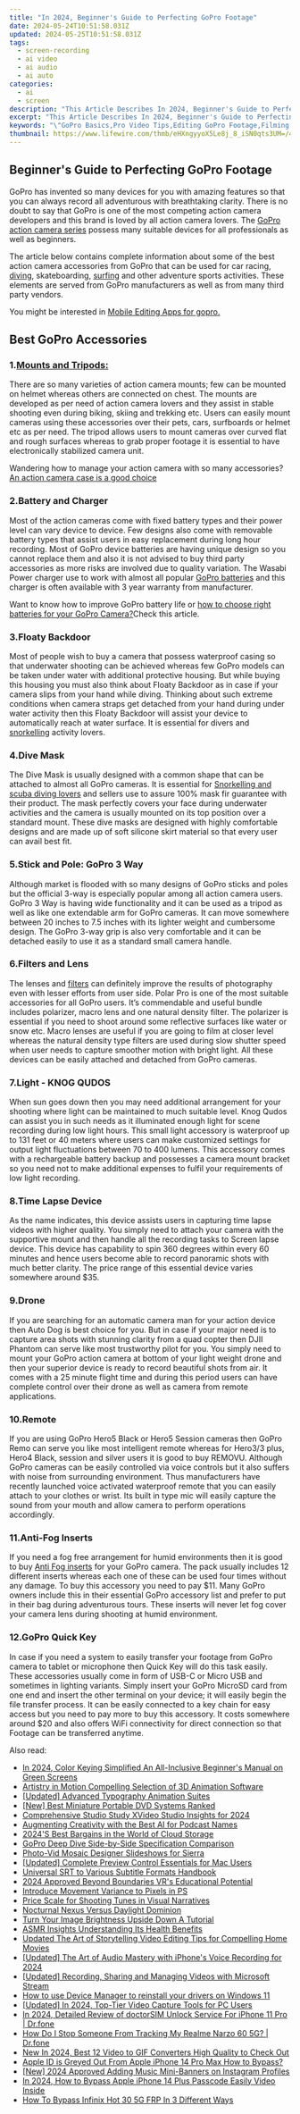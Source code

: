 ```yaml
---
title: "In 2024, Beginner's Guide to Perfecting GoPro Footage"
date: 2024-05-24T10:51:58.031Z
updated: 2024-05-25T10:51:58.031Z
tags: 
  - screen-recording
  - ai video
  - ai audio
  - ai auto
categories: 
  - ai
  - screen
description: "This Article Describes In 2024, Beginner's Guide to Perfecting GoPro Footage"
excerpt: "This Article Describes In 2024, Beginner's Guide to Perfecting GoPro Footage"
keywords: "\"GoPro Basics,Pro Video Tips,Editing GoPro Footage,Filming Techniques,Basic GoPro Guide,Enhancing GoPro Videos,First-Time GoPro Use\""
thumbnail: https://www.lifewire.com/thmb/eHXngyyoX5Le8j_8_iSN0qts3UM=/400x300/filters:no_upscale():max_bytes(150000):strip_icc()/projectorheadlights-5c252a8446e0fb0001500eef.jpg
---
```


## Beginner's Guide to Perfecting GoPro Footage

GoPro has invented so many devices for you with amazing features so that you can always record all adventurous with breathtaking clarity. There is no doubt to say that GoPro is one of the most competing action camera developers and this brand is loved by all action camera lovers. The [GoPro action camera series](https://tools.techidaily.com/wondershare/filmora/download/) possess many suitable devices for all professionals as well as beginners.

The article below contains complete information about some of the best action camera accessories from GoPro that can be used for car racing, [diving](https://tools.techidaily.com/wondershare/filmora/download/), skateboarding, [surfing](https://tools.techidaily.com/wondershare/filmora/download/) and other adventure sports activities. These elements are served from GoPro manufacturers as well as from many third party vendors.

You might be interested in [Mobile Editing Apps for gopro.](https://tools.techidaily.com/wondershare/filmora/download/)

## Best GoPro Accessories

### 1.[Mounts and Tripods:](https://tools.techidaily.com/wondershare/filmora/download/)

There are so many varieties of action camera mounts; few can be mounted on helmet whereas others are connected on chest. The mounts are developed as per need of action camera lovers and they assist in stable shooting even during biking, skiing and trekking etc. Users can easily mount cameras using these accessories over their pets, cars, surfboards or helmet etc as per need. The tripod allows users to mount cameras over curved flat and rough surfaces whereas to grab proper footage it is essential to have electronically stabilized camera unit.

Wandering how to manage your action camera with so many accessories? [An action camera case is a good choice](https://tools.techidaily.com/wondershare/filmora/download/)

### 2.Battery and Charger

Most of the action cameras come with fixed battery types and their power level can vary device to device. Few designs also come with removable battery types that assist users in easy replacement during long hour recording. Most of GoPro device batteries are having unique design so you cannot replace them and also it is not advised to buy third party accessories as more risks are involved due to quality variation. The Wasabi Power charger use to work with almost all popular [GoPro batteries](https://tools.techidaily.com/wondershare/filmora/download/) and this charger is often available with 3 year warranty from manufacturer.

Want to know how to improve GoPro battery life or [how to choose right batteries for your GoPro Camera?](https://tools.techidaily.com/wondershare/filmora/download/)Check this article.

### 3.Floaty Backdoor

Most of people wish to buy a camera that possess waterproof casing so that underwater shooting can be achieved whereas few GoPro models can be taken under water with additional protective housing. But while buying this housing you must also think about Floaty Backdoor as in case if your camera slips from your hand while diving. Thinking about such extreme conditions when camera straps get detached from your hand during under water activity then this Floaty Backdoor will assist your device to automatically reach at water surface. It is essential for divers and [snorkelling](https://tools.techidaily.com/wondershare/filmora/download/) activity lovers.

### 4.Dive Mask

The Dive Mask is usually designed with a common shape that can be attached to almost all GoPro cameras. It is essential for [Snorkelling and scuba diving lovers](https://tools.techidaily.com/wondershare/filmora/download/) and sellers use to assure 100% mask fir guarantee with their product. The mask perfectly covers your face during underwater activities and the camera is usually mounted on its top position over a standard mount. These dive masks are designed with highly comfortable designs and are made up of soft silicone skirt material so that every user can avail best fit.

### 5.Stick and Pole: GoPro 3 Way

Although market is flooded with so many designs of GoPro sticks and poles but the official 3-way is especially popular among all action camera users. GoPro 3 Way is having wide functionality and it can be used as a tripod as well as like one extendable arm for GoPro cameras. It can move somewhere between 20 inches to 7.5 inches with its lighter weight and cumbersome design. The GoPro 3-way grip is also very comfortable and it can be detached easily to use it as a standard small camera handle.

### 6.Filters and Lens

The lenses and [filters](https://tools.techidaily.com/wondershare/filmora/download/) can definitely improve the results of photography even with lesser efforts from user side. Polar Pro is one of the most suitable accessories for all GoPro users. It’s commendable and useful bundle includes polarizer, macro lens and one natural density filter. The polarizer is essential if you need to shoot around some reflective surfaces like water or snow etc. Macro lenses are useful if you are going to film at closer level whereas the natural density type filters are used during slow shutter speed when user needs to capture smoother motion with bright light. All these devices can be easily attached and detached from GoPro cameras.

### 7.Light - KNOG QUDOS

When sun goes down then you may need additional arrangement for your shooting where light can be maintained to much suitable level. Knog Qudos can assist you in such needs as it illuminated enough light for scene recording during low light hours. This small light accessory is waterproof up to 131 feet or 40 meters where users can make customized settings for output light fluctuations between 70 to 400 lumens. This accessory comes with a rechargeable battery backup and possesses a camera mount bracket so you need not to make additional expenses to fulfil your requirements of low light recording.

### 8.Time Lapse Device

As the name indicates, this device assists users in capturing time lapse videos with higher quality. You simply need to attach your camera with the supportive mount and then handle all the recording tasks to Screen lapse device. This device has capability to spin 360 degrees within every 60 minutes and hence users become able to record panoramic shots with much better clarity. The price range of this essential device varies somewhere around $35.

### 9.Drone

If you are searching for an automatic camera man for your action device then Auto Dog is best choice for you. But in case if your major need is to capture area shots with stunning clarity from a quad copter then DJII Phantom can serve like most trustworthy pilot for you. You simply need to mount your GoPro action camera at bottom of your light weight drone and then your superior device is ready to record beautiful shots from air. It comes with a 25 minute flight time and during this period users can have complete control over their drone as well as camera from remote applications.

### 10.Remote

If you are using GoPro Hero5 Black or Hero5 Session cameras then GoPro Remo can serve you like most intelligent remote whereas for Hero3/3 plus, Hero4 Black, session and silver users it is good to buy REMOVU. Although GoPro cameras can be easily controlled via voice controls but it also suffers with noise from surrounding environment. Thus manufacturers have recently launched voice activated waterproof remote that you can easily attach to your clothes or wrist. Its built in type mic will easily capture the sound from your mouth and allow camera to perform operations accordingly.

### 11.Anti-Fog Inserts

If you need a fog free arrangement for humid environments then it is good to buy [Anti Fog inserts](https://tools.techidaily.com/wondershare/filmora/download/) for your GoPro camera. The pack usually includes 12 different inserts whereas each one of these can be used four times without any damage. To buy this accessory you need to pay $11\. Many GoPro owners include this in their essential GoPro accessory list and prefer to put in their bag during adventurous tours. These inserts will never let fog cover your camera lens during shooting at humid environment.

### 12.GoPro Quick Key

In case if you need a system to easily transfer your footage from GoPro camera to tablet or microphone then Quick Key will do this task easily. These accessories usually come in form of USB-C or Micro USB and sometimes in lighting variants. Simply insert your GoPro MicroSD card from one end and insert the other terminal on your device; it will easily begin the file transfer process. It can be easily connected to a key chain for easy access but you need to pay more to buy this accessory. It costs somewhere around $20 and also offers WiFi connectivity for direct connection so that Footage can be transferred anytime.

<ins class="adsbygoogle"
     style="display:block"
     data-ad-format="autorelaxed"
     data-ad-client="ca-pub-7571918770474297"
     data-ad-slot="1223367746"></ins>

<ins class="adsbygoogle"
     style="display:block"
     data-ad-format="autorelaxed"
     data-ad-client="ca-pub-7571918770474297"
     data-ad-slot="1223367746"></ins>



<ins class="adsbygoogle"
     style="display:block"
     data-ad-client="ca-pub-7571918770474297"
     data-ad-slot="8358498916"
     data-ad-format="auto"
     data-full-width-responsive="true"></ins>


<span class="atpl-alsoreadstyle">Also read:</span>
<div><ul>
<li><a href="https://extra-information.techidaily.com/in-2024-color-keying-simplified-an-all-inclusive-beginners-manual-on-green-screens/"><u>In 2024, Color Keying Simplified  An All-Inclusive Beginner's Manual on Green Screens</u></a></li>
<li><a href="https://extra-information.techidaily.com/artistry-in-motion-compelling-selection-of-3d-animation-software/"><u>Artistry in Motion  Compelling Selection of 3D Animation Software</u></a></li>
<li><a href="https://extra-information.techidaily.com/updated-advanced-typography-animation-suites/"><u>[Updated] Advanced Typography Animation Suites</u></a></li>
<li><a href="https://extra-information.techidaily.com/new-best-miniature-portable-dvd-systems-ranked/"><u>[New] Best Miniature Portable DVD Systems Ranked</u></a></li>
<li><a href="https://extra-information.techidaily.com/comprehensive-studio-study-xvideo-studio-insights-for-2024/"><u>Comprehensive Studio Study  XVideo Studio Insights for 2024</u></a></li>
<li><a href="https://extra-information.techidaily.com/augmenting-creativity-with-the-best-ai-for-podcast-names/"><u>Augmenting Creativity with the Best AI for Podcast Names</u></a></li>
<li><a href="https://extra-information.techidaily.com/2024s-best-bargains-in-the-world-of-cloud-storage/"><u>2024'S Best Bargains in the World of Cloud Storage</u></a></li>
<li><a href="https://extra-information.techidaily.com/gopro-deep-dive-side-by-side-specification-comparison/"><u>GoPro Deep Dive  Side-by-Side Specification Comparison</u></a></li>
<li><a href="https://extra-information.techidaily.com/photo-vid-mosaic-designer-slideshows-for-sierra/"><u>Photo-Vid Mosaic  Designer Slideshows for Sierra</u></a></li>
<li><a href="https://extra-information.techidaily.com/updated-complete-preview-control-essentials-for-mac-users/"><u>[Updated] Complete Preview Control Essentials for Mac Users</u></a></li>
<li><a href="https://extra-information.techidaily.com/universal-srt-to-various-subtitle-formats-handbook/"><u>Universal SRT to Various Subtitle Formats Handbook</u></a></li>
<li><a href="https://extra-information.techidaily.com/2024-approved-beyond-boundaries-vrs-educational-potential/"><u>2024 Approved  Beyond Boundaries  VR's Educational Potential</u></a></li>
<li><a href="https://extra-information.techidaily.com/introduce-movement-variance-to-pixels-in-ps/"><u>Introduce Movement Variance to Pixels in PS</u></a></li>
<li><a href="https://extra-information.techidaily.com/price-scale-for-shooting-tunes-in-visual-narratives/"><u>Price Scale for Shooting Tunes in Visual Narratives</u></a></li>
<li><a href="https://extra-information.techidaily.com/nocturnal-nexus-versus-daylight-dominion/"><u>Nocturnal Nexus Versus Daylight Dominion</u></a></li>
<li><a href="https://extra-information.techidaily.com/turn-your-image-brightness-upside-down-a-tutorial/"><u>Turn Your Image Brightness Upside Down  A Tutorial</u></a></li>
<li><a href="https://extra-information.techidaily.com/asmr-insights-understanding-its-health-benefits/"><u>ASMR Insights  Understanding Its Health Benefits</u></a></li>
<li><a href="https://smart-video-creator.techidaily.com/updated-the-art-of-storytelling-video-editing-tips-for-compelling-home-movies/"><u>Updated The Art of Storytelling Video Editing Tips for Compelling Home Movies</u></a></li>
<li><a href="https://screen-mirroring-recording.techidaily.com/updated-the-art-of-audio-mastery-with-iphones-voice-recording-for-2024/"><u>[Updated] The Art of Audio Mastery with iPhone's Voice Recording for 2024</u></a></li>
<li><a href="https://remote-screen-capture.techidaily.com/updated-recording-sharing-and-managing-videos-with-microsoft-stream/"><u>[Updated] Recording, Sharing and Managing Videos with Microsoft Stream</u></a></li>
<li><a href="https://review-topics.techidaily.com/how-to-use-device-manager-to-reinstall-your-drivers-on-windows-11-by-drivereasy-guide/"><u>How to use Device Manager to reinstall your drivers on Windows 11</u></a></li>
<li><a href="https://screen-activity-recording.techidaily.com/updated-in-2024-top-tier-video-capture-tools-for-pc-users/"><u>[Updated] In 2024, Top-Tier Video Capture Tools for PC Users</u></a></li>
<li><a href="https://iphone-unlock.techidaily.com/in-2024-detailed-review-of-doctorsim-unlock-service-for-iphone-11-pro-drfone-by-drfone-ios/"><u>In 2024, Detailed Review of doctorSIM Unlock Service For iPhone 11 Pro | Dr.fone</u></a></li>
<li><a href="https://android-location-track.techidaily.com/how-do-i-stop-someone-from-tracking-my-realme-narzo-60-5g-drfone-by-drfone-virtual-android/"><u>How Do I Stop Someone From Tracking My Realme Narzo 60 5G? | Dr.fone</u></a></li>
<li><a href="https://animation-videos.techidaily.com/new-in-2024-best-12-video-to-gif-converters-high-quality-to-check-out/"><u>New In 2024, Best 12 Video to GIF Converters High Quality to Check Out</u></a></li>
<li><a href="https://apple-account.techidaily.com/apple-id-is-greyed-out-from-apple-iphone-14-pro-max-how-to-bypass-by-drfone-ios/"><u>Apple ID is Greyed Out From Apple iPhone 14 Pro Max How to Bypass?</u></a></li>
<li><a href="https://instagram-videos.techidaily.com/new-2024-approved-adding-music-mini-banners-on-instagram-profiles/"><u>[New] 2024 Approved  Adding Music Mini-Banners on Instagram Profiles</u></a></li>
<li><a href="https://ios-unlock.techidaily.com/in-2024-how-to-bypass-apple-iphone-14-plus-passcode-easily-video-inside-by-drfone-ios/"><u>In 2024, How to Bypass Apple iPhone 14 Plus Passcode Easily Video Inside</u></a></li>
<li><a href="https://bypass-frp.techidaily.com/how-to-bypass-infinix-hot-30-5g-frp-in-3-different-ways-by-drfone-android/"><u>How To Bypass Infinix Hot 30 5G FRP In 3 Different Ways</u></a></li>
</ul></div>

